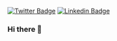 [![Twitter Badge](https://img.shields.io/twitter/url?&label=Shivani%20Arbat&logo=Twitter&style=for-the-badge&url=https%3A%2F%2Ftwitter.com%2Fshivaniarbat)](https://twitter.com/shivaniarbat) 
[![Linkedin Badge](https://img.shields.io/twitter/url?label=Shivani%20Arbat&logo=Linkedin&style=for-the-badge&url=https%3A%2F%2Fwww.linkedin.com%2Fin%2Fshivaniarbat%2F)](https://www.linkedin.com/in/shivaniarbat/) 
<!--[![Gmail Badge](https://img.shields.io/twitter/url?label=Shivani%20Arbat&logo=GMAIL&style=for-the-badge&url=https%3A%2F%2Fmailto%3Ashivani.arbat%40gmail.com)](shivani.arbat0@gmail.com)
-->
### Hi there 👋
<!--
I am Shivani Arbat. I am pursuing my masters in Computer Science from University of Georgia, Athens. 

**shivaniarbat/shivaniarbat** is a ✨ _special_ ✨ repository because its `README.md` (this file) appears on your GitHub profile.

Here are some ideas to get you started:

- 🔭 I’m currently working on
- 🌱 I’m currently learning ...
- 👯 I’m looking to collaborate on ...
- 🤔 I’m looking for help with ...
- 💬 Ask me about ...
- 📫 How to reach me: ...
- 😄 Pronouns: ...
- ⚡ Fun fact: ...
-->
